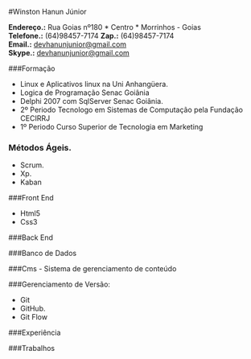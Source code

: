 #Winston Hanun Júnior

**Endereço.:** Rua Goias nº180 * Centro * Morrinhos - Goias  
**Telefone.:** (64)98457-7174
**Zap.:** (64)98457-7174  
**Email.:** <devhanunjunior@gmail.com>  
**Skype.:** <devhanunjunior@gmail.com>  

###Formação

* Linux e Aplicativos linux na Uni Anhangüera.
* Logica de Programação Senac Goiânia
* Delphi 2007 com SqlServer Senac Goiânia.
* 2º Periodo Tecnologo em Sistemas de Computação pela Fundação CECIRRJ
* 1º Periodo Curso Superior de Tecnologia em Marketing 

### Métodos Ágeis.
* Scrum.
* Xp.
* Kaban

###Front End
* Html5 
* Css3

###Back End

###Banco de Dados


###Cms - Sistema de gerenciamento de conteúdo 


###Gerenciamento de Versão: 
* Git 
* GitHub.
* Git Flow

###Experiência

###Trabalhos
